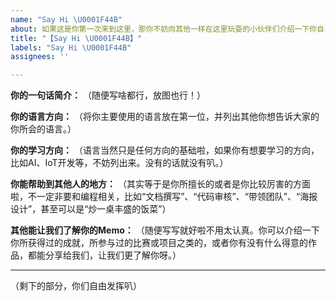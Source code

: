 ```yaml
---
name: "Say Hi \U0001F44B"
about: 如果这是你第一次来到这里，那你不妨向其他一样在这里玩耍的小伙伴们介绍一下你自己呀。（程序猿的战术社交）
title: "【Say Hi \U0001F44B】"
labels: "Say Hi \U0001F44B"
assignees: ''

---
```


**你的一句话简介：**
（随便写啥都行，放图也行！）

**你的语言方向：**
（将你主要使用的语言放在第一位，并列出其他你想告诉大家的你所会的语言。）

**你的学习方向：**
（语言当然只是任何方向的基础啦，如果你有想要学习的方向，比如AI、IoT开发等，不妨列出来。没有的话就没有叭。）

**你能帮助到其他人的地方：**
（其实等于是你所擅长的或者是你比较厉害的方面啦，不一定非要和编程相关，比如“文档撰写”、“代码审核”、“带领团队”、“海报设计”，甚至可以是“炒一桌丰盛的饭菜”）

**其他能让我们了解你的Memo：**
（随便写写就好啦不用太认真。你可以介绍一下你所获得过的成就，所参与过的比赛或项目之类的，或者你有没有什么得意的作品，都能分享给我们，让我们更了解你呀。）

----

（剩下的部分，你们自由发挥叭）
